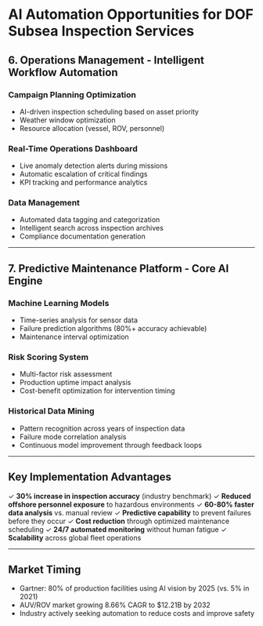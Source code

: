 # AI Automation Opportunities for DOF Subsea Inspection Services

## 6. Operations Management - Intelligent Workflow Automation

### Campaign Planning Optimization
- AI-driven inspection scheduling based on asset priority
- Weather window optimization
- Resource allocation (vessel, ROV, personnel)

### Real-Time Operations Dashboard
- Live anomaly detection alerts during missions
- Automatic escalation of critical findings
- KPI tracking and performance analytics

### Data Management
- Automated data tagging and categorization
- Intelligent search across inspection archives
- Compliance documentation generation

---

## 7. Predictive Maintenance Platform - Core AI Engine

### Machine Learning Models
- Time-series analysis for sensor data
- Failure prediction algorithms (80%+ accuracy achievable)
- Maintenance interval optimization

### Risk Scoring System
- Multi-factor risk assessment
- Production uptime impact analysis
- Cost-benefit optimization for intervention timing

### Historical Data Mining
- Pattern recognition across years of inspection data
- Failure mode correlation analysis
- Continuous model improvement through feedback loops

---

## Key Implementation Advantages

✓ **30% increase in inspection accuracy** (industry benchmark)
✓ **Reduced offshore personnel exposure** to hazardous environments
✓ **60-80% faster data analysis** vs. manual review
✓ **Predictive capability** to prevent failures before they occur
✓ **Cost reduction** through optimized maintenance scheduling
✓ **24/7 automated monitoring** without human fatigue
✓ **Scalability** across global fleet operations

---

## Market Timing

- Gartner: 80% of production facilities using AI vision by 2025 (vs. 5% in 2021)
- AUV/ROV market growing 8.66% CAGR to $12.21B by 2032
- Industry actively seeking automation to reduce costs and improve safety
